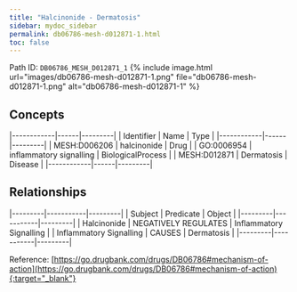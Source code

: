 ```yaml
---
title: "Halcinonide - Dermatosis"
sidebar: mydoc_sidebar
permalink: db06786-mesh-d012871-1.html
toc: false 
---
```



Path ID: `DB06786_MESH_D012871_1`
{% include image.html url="images/db06786-mesh-d012871-1.png" file="db06786-mesh-d012871-1.png" alt="db06786-mesh-d012871-1" %}

## Concepts

|------------|------|---------|
| Identifier | Name | Type    |
|------------|------|---------|
| MESH:D006206 | halcinonide | Drug |
| GO:0006954 | inflammatory signalling | BiologicalProcess |
| MESH:D012871 | Dermatosis | Disease |
|------------|------|---------|

## Relationships

|---------|-----------|---------|
| Subject | Predicate | Object  |
|---------|-----------|---------|
| Halcinonide | NEGATIVELY REGULATES | Inflammatory Signalling |
| Inflammatory Signalling | CAUSES | Dermatosis |
|---------|-----------|---------|

Reference: [https://go.drugbank.com/drugs/DB06786#mechanism-of-action](https://go.drugbank.com/drugs/DB06786#mechanism-of-action){:target="_blank"}